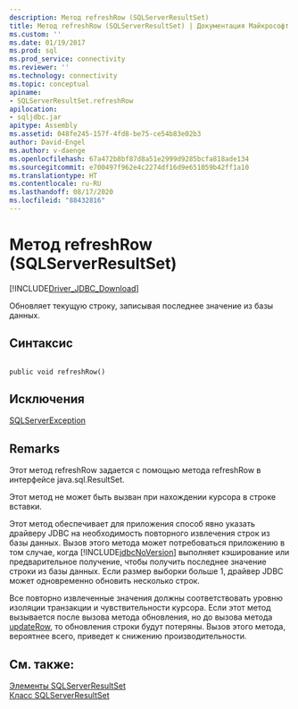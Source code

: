 ```yaml
---
description: Метод refreshRow (SQLServerResultSet)
title: Метод refreshRow (SQLServerResultSet) | Документация Майкрософт
ms.custom: ''
ms.date: 01/19/2017
ms.prod: sql
ms.prod_service: connectivity
ms.reviewer: ''
ms.technology: connectivity
ms.topic: conceptual
apiname:
- SQLServerResultSet.refreshRow
apilocation:
- sqljdbc.jar
apitype: Assembly
ms.assetid: 048fe245-157f-4fd8-be75-ce54b83e02b3
author: David-Engel
ms.author: v-daenge
ms.openlocfilehash: 67a472b8bf87d8a51e2999d9285bcfa818ade134
ms.sourcegitcommit: e700497f962e4c2274df16d9e651059b42ff1a10
ms.translationtype: HT
ms.contentlocale: ru-RU
ms.lasthandoff: 08/17/2020
ms.locfileid: "88432816"
---
```

# <a name="refreshrow-method-sqlserverresultset"></a>Метод refreshRow (SQLServerResultSet)
[!INCLUDE[Driver_JDBC_Download](../../../includes/driver_jdbc_download.md)]

  Обновляет текущую строку, записывая последнее значение из базы данных.  
  
## <a name="syntax"></a>Синтаксис  
  
```  
  
public void refreshRow()  
```  
  
## <a name="exceptions"></a>Исключения  
 [SQLServerException](../../../connect/jdbc/reference/sqlserverexception-class.md)  
  
## <a name="remarks"></a>Remarks  
 Этот метод refreshRow задается с помощью метода refreshRow в интерфейсе java.sql.ResultSet.  
  
 Этот метод не может быть вызван при нахождении курсора в строке вставки.  
  
 Этот метод обеспечивает для приложения способ явно указать драйверу JDBC на необходимость повторного извлечения строк из базы данных. Вызов этого метода может потребоваться приложению в том случае, когда [!INCLUDE[jdbcNoVersion](../../../includes/jdbcnoversion_md.md)] выполняет кэширование или предварительное получение, чтобы получить последнее значение строки из базы данных. Если размер выборки больше 1, драйвер JDBC может одновременно обновить несколько строк.  
  
 Все повторно извлеченные значения должны соответствовать уровню изоляции транзакции и чувствительности курсора. Если этот метод вызывается после вызова метода обновления, но до вызова метода [updateRow](../../../connect/jdbc/reference/updaterow-method-sqlserverresultset.md), то обновления строки будут потеряны. Вызов этого метода, вероятнее всего, приведет к снижению производительности.  
  
## <a name="see-also"></a>См. также:  
 [Элементы SQLServerResultSet](../../../connect/jdbc/reference/sqlserverresultset-members.md)   
 [Класс SQLServerResultSet](../../../connect/jdbc/reference/sqlserverresultset-class.md)  
  
  
